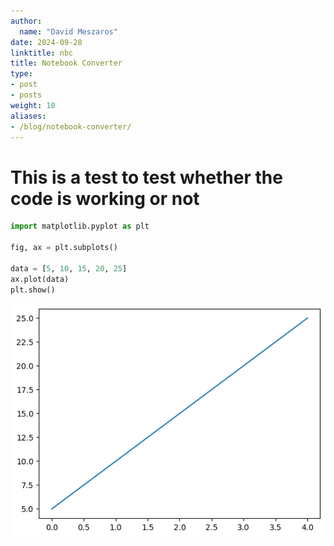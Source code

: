 ```yaml
---
author:
  name: "David Meszaros"
date: 2024-09-28
linktitle: nbc
title: Notebook Converter
type:
- post
- posts
weight: 10
aliases:
- /blog/notebook-converter/
---
```


# This is a test to test whether the code is working or not


```python
import matplotlib.pyplot as plt

fig, ax = plt.subplots()

data = [5, 10, 15, 20, 25]
ax.plot(data)
plt.show()

```


    
![png](index_files/index_2_0.png)
    

